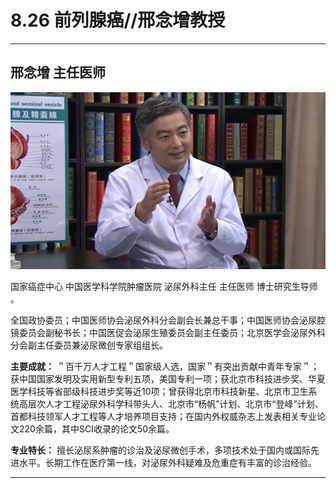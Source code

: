 # 8.26 前列腺癌//邢念增教授

---

## 邢念增 主任医师

![1681545450705](image/c08_026/1681545450705.png)

国家癌症中心 中国医学科学院肿瘤医院  泌尿外科主任 主任医师 博士研究生导师 。

全国政协委员；中国医师协会泌尿外科分会副会长兼总干事；中国医师协会泌尿腔镜委员会副秘书长；中国医促会泌尿生殖委员会副主任委员；北京医学会泌尿外科分会副主任委员兼泌尿微创专家组组长。


**主要成就：** ＂百千万人才工程＂国家级人选，国家＂有突出贡献中青年专家＂；获中国国家发明及实用新型专利五项，美国专利一项；获北京市科技进步奖、华夏医学科技等省部级科技进步奖等近10项；曾获得北京市科技新星、北京市卫生系统高层次人才工程泌尿外科学科带头人、北京市“杨帆”计划、北京市“登峰”计划、首都科技领军人才工程等人才培养项目支持；在国内外权威杂志上发表相关专业论文220余篇，其中SCI收录的论文50余篇。


**专业特长：** 擅长泌尿系肿瘤的诊治及泌尿微创手术，多项技术处于国内或国际先进水平。长期工作在医疗第一线，对泌尿外科疑难及危重症有丰富的诊治经验。

---
